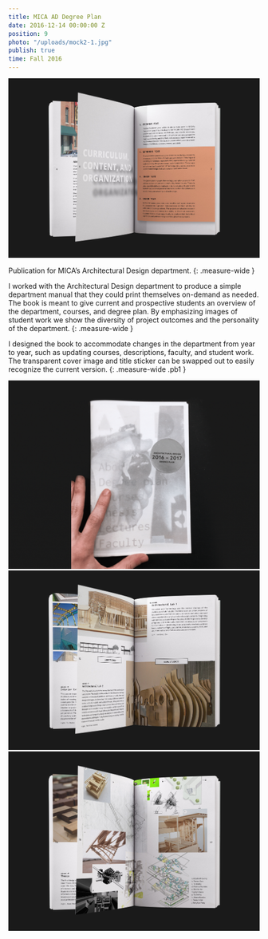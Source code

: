 ```yaml
---
title: MICA AD Degree Plan
date: 2016-12-14 00:00:00 Z
position: 9
photo: "/uploads/mock2-1.jpg"
publish: true
time: Fall 2016
---
```


![](/uploads/trevorcarr-dot-info-micaad2.jpg)

Publication for MICA’s Architectural Design department.
{: .measure-wide }

I worked with the Architectural Design department to produce a simple department manual that they could print themselves on-demand as needed. The book is meant to give current and prospective students an overview of the department, courses, and degree plan. By emphasizing images of student work we show the diversity of project outcomes and the personality of the department.
{: .measure-wide }

I designed the book to accommodate changes in the department from year to year, such as updating courses, descriptions, faculty, and student work. The transparent cover image and title sticker can be swapped out to easily recognize the current version.
{: .measure-wide .pb1 }

![](/uploads/trevorcarr-dot-info-micaad1.gif)
![](/uploads/trevorcarr-dot-info-micaad3.jpg)
![](/uploads/trevorcarr-dot-info-micaad4.jpg)
